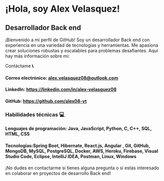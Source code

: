 # ¡Hola, soy Alex Velasquez! 
## Desarrollador Back end

¡Bienvenido a mi perfil de GitHub! Soy un desarrollador Back end con experiencia en una variedad de tecnologías y herramientas. Me apasiona crear soluciones robustas y escalables para problemas desafiantes. Aquí hay más información sobre mí:



Contáctame **📞**
#### Correo electrónico: alex.velasquez08@outlook.com
#### LinkedIn: https://linkedin.com/in/alex-velasquez08
#### GitHub: https://github.com/alex08-vt

### Habilidades técnicas 💻
#### Lenguajes de programación: Java, JavaScript, Python, C, C++, SQL, HTML, CSS

#### Tecnologías:Spring Boot, Hibernate, React.js, Angular , Git, GitHub, MongoDB, MySQL, PostgreSQL, Docker, AWS, Heroku, Firebase, Visual Studio Code, Eclipse, IntelliJ IDEA, Postman, Linux, Windows


¡No dudes en contactarme si tienes alguna pregunta o si estás interesado en colaborar en proyectos de desarrollo Back end!